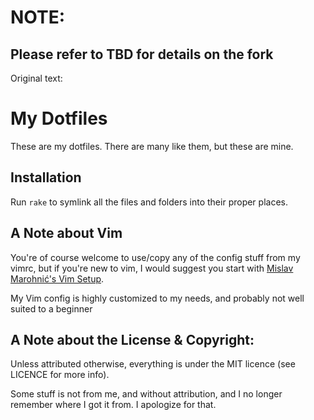 # NOTE: 
Please refer to TBD for details on the fork
----

Original text:

# My Dotfiles

These are my dotfiles. There are many like them, but these are mine.

## Installation

Run `rake` to symlink all the files and folders into their proper places.

## A Note about Vim

You're of course welcome to use/copy any of the config stuff from my vimrc, but if you're new to vim, I would suggest you start with [Mislav Marohnić's Vim Setup](http://mislav.uniqpath.com/2011/12/vim-revisited/).

My Vim config is highly customized to my needs, and probably not well suited to a beginner

## A Note about the License & Copyright:

Unless attributed otherwise, everything is under the MIT licence (see LICENCE for more info).

Some stuff is not from me, and without attribution, and I no longer remember where I got it from. I apologize for that.
